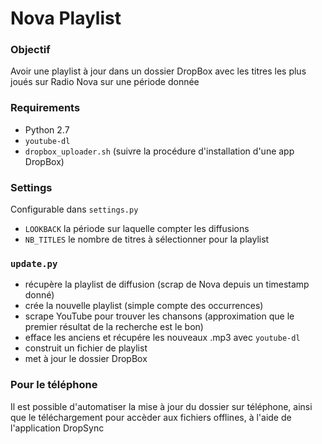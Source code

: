# Nova Playlist

### Objectif
Avoir une playlist à jour dans un dossier DropBox avec les titres les plus joués sur Radio Nova sur une période donnée

### Requirements
- Python 2.7
- `youtube-dl`
- `dropbox_uploader.sh` (suivre la procédure d'installation d'une app DropBox)

### Settings
Configurable dans `settings.py`
- `LOOKBACK` la période sur laquelle compter les diffusions
- `NB_TITLES` le nombre de titres à sélectionner pour la playlist

### `update.py`
- récupère la playlist de diffusion (scrap de Nova depuis un timestamp donné)
- crée la nouvelle playlist (simple compte des occurrences)
- scrape YouTube pour trouver les chansons (approximation que le premier résultat de la recherche est le bon)
- efface les anciens et récupére les nouveaux .mp3 avec `youtube-dl`
- construit un fichier de playlist
- met à jour le dossier DropBox

### Pour le téléphone
Il est possible d'automatiser la mise à jour du dossier sur téléphone, ainsi que le téléchargement pour accèder aux fichiers offlines, à l'aide de l'application DropSync
